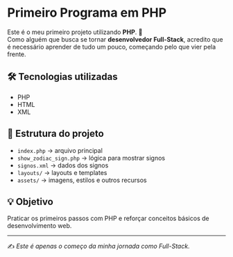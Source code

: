 # Primeiro Programa em PHP

Este é o meu primeiro projeto utilizando **PHP**. 🚀  
Como alguém que busca se tornar **desenvolvedor Full-Stack**, acredito que é necessário aprender de tudo um pouco, começando pelo que vier pela frente.  

## 🛠️ Tecnologias utilizadas
- PHP
- HTML
- XML

## 📂 Estrutura do projeto
- `index.php` → arquivo principal  
- `show_zodiac_sign.php` → lógica para mostrar signos  
- `signos.xml` → dados dos signos  
- `layouts/` → layouts e templates  
- `assets/` → imagens, estilos e outros recursos  

## 💡 Objetivo
Praticar os primeiros passos com PHP e reforçar conceitos básicos de desenvolvimento web.

---
✍️ *Este é apenas o começo da minha jornada como Full-Stack.*
